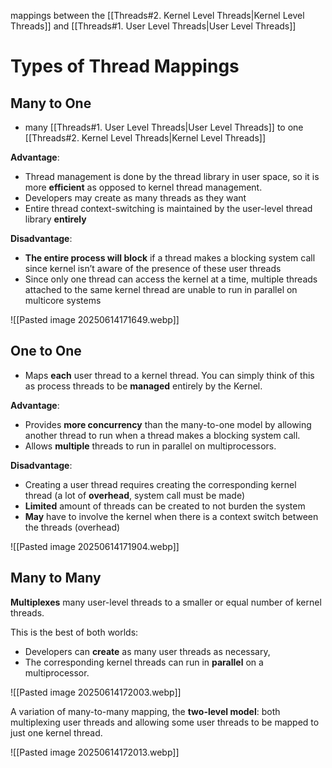 mappings between the [[Threads#2. Kernel Level Threads|Kernel Level Threads]] and [[Threads#1. User Level Threads|User Level Threads]] 

# Types of Thread Mappings

## Many to One 
- many [[Threads#1. User Level Threads|User Level Threads]] to one [[Threads#2. Kernel Level Threads|Kernel Level Threads]] 

**Advantage**:
- Thread management is done by the thread library in user space, so it is more **efficient** as opposed to kernel thread management.
- Developers may create as many threads as they want
- Entire thread context-switching is maintained by the user-level thread library **entirely**

**Disadvantage**:
- **The entire process will block** if a thread makes a blocking system call since kernel isn’t aware of the presence of these user threads
- Since only one thread can access the kernel at a time, multiple threads attached to the same kernel thread are unable to run in parallel on multicore systems

![[Pasted image 20250614171649.webp]]

## One to One
- Maps **each** user thread to a kernel thread. You can simply think of this as process threads to be **managed** entirely by the Kernel.

**Advantage**:
- Provides **more concurrency** than the many-to-one model by allowing another thread to run when a thread makes a blocking system call.
- Allows **multiple** threads to run in parallel on multiprocessors.

**Disadvantage**:
- Creating a user thread requires creating the corresponding kernel thread (a lot of **overhead**, system call must be made)
- **Limited** amount of threads can be created to not burden the system
- **May** have to involve the kernel when there is a context switch between the threads (overhead)

![[Pasted image 20250614171904.webp]]

## Many to Many
**Multiplexes** many user-level threads to a smaller or equal number of kernel threads.

This is the best of both worlds:

- Developers can **create** as many user threads as necessary,
- The corresponding kernel threads can run in **parallel** on a multiprocessor.

![[Pasted image 20250614172003.webp]]

A variation of many-to-many mapping, the **two-level model**: both multiplexing user threads and allowing some user threads to be mapped to just one kernel thread.

![[Pasted image 20250614172013.webp]]